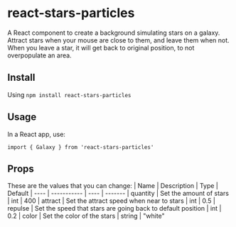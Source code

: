 # react-stars-particles

A React component to create a background simulating stars on a galaxy.
Attract stars when your mouse are close to them, and leave them when not. 
When you leave a star, it will get back to original position, to not overpopulate an area.

## Install
Using
`npm install react-stars-particles`

## Usage
In a React app, use:

`import { Galaxy } from 'react-stars-particles'`

## Props
These are the values that you can change:
| Name     | Description | Type | Default 
| ----     | ----------- | ---- | -------
| quantity | Set the amount of stars | int | 400
| attract  | Set the attract speed when near to stars | int | 0.5
| repulse  | Set the speed that stars are going back to default position | int | 0.2
| color | Set the color of the stars | string | "white"
